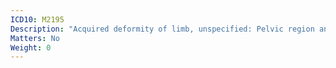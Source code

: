 ```yaml
---
ICD10: M2195
Description: "Acquired deformity of limb, unspecified: Pelvic region and thigh"
Matters: No
Weight: 0
---
```

